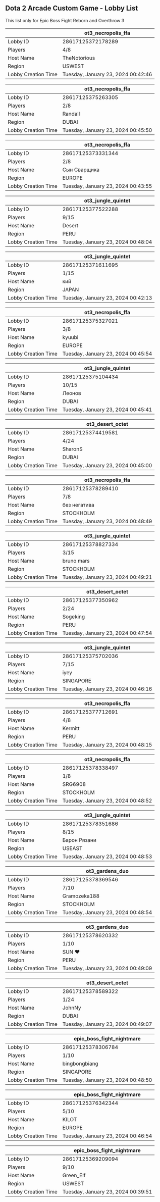 ## Dota 2 Arcade Custom Game - Lobby List

This list only for Epic Boss Fight Reborn and Overthrow 3

|  | ot3_necropolis_ffa |
| ------ | ------ |
| Lobby ID | 28617125372178289 |
| Players | 4/8 |
| Host Name | TheNotorious |
| Region | USWEST |
| Lobby Creation Time | Tuesday, January 23, 2024 00:42:46 |


|  | ot3_necropolis_ffa |
| ------ | ------ |
| Lobby ID | 28617125375263305 |
| Players | 2/8 |
| Host Name | Randall |
| Region | DUBAI |
| Lobby Creation Time | Tuesday, January 23, 2024 00:45:50 |


|  | ot3_necropolis_ffa |
| ------ | ------ |
| Lobby ID | 28617125373331344 |
| Players | 2/8 |
| Host Name | Сын Сварщика |
| Region | EUROPE |
| Lobby Creation Time | Tuesday, January 23, 2024 00:43:55 |


|  | ot3_jungle_quintet |
| ------ | ------ |
| Lobby ID | 28617125377522288 |
| Players | 9/15 |
| Host Name | Desert |
| Region | PERU |
| Lobby Creation Time | Tuesday, January 23, 2024 00:48:04 |


|  | ot3_jungle_quintet |
| ------ | ------ |
| Lobby ID | 28617125371611695 |
| Players | 1/15 |
| Host Name | кий |
| Region | JAPAN |
| Lobby Creation Time | Tuesday, January 23, 2024 00:42:13 |


|  | ot3_necropolis_ffa |
| ------ | ------ |
| Lobby ID | 28617125375327021 |
| Players | 3/8 |
| Host Name | kyuubi |
| Region | EUROPE |
| Lobby Creation Time | Tuesday, January 23, 2024 00:45:54 |


|  | ot3_jungle_quintet |
| ------ | ------ |
| Lobby ID | 28617125375104434 |
| Players | 10/15 |
| Host Name | Леонов |
| Region | DUBAI |
| Lobby Creation Time | Tuesday, January 23, 2024 00:45:41 |


|  | ot3_desert_octet |
| ------ | ------ |
| Lobby ID | 28617125374419581 |
| Players | 4/24 |
| Host Name | SharonS |
| Region | DUBAI |
| Lobby Creation Time | Tuesday, January 23, 2024 00:45:00 |


|  | ot3_necropolis_ffa |
| ------ | ------ |
| Lobby ID | 28617125378289410 |
| Players | 7/8 |
| Host Name | без негатива |
| Region | STOCKHOLM |
| Lobby Creation Time | Tuesday, January 23, 2024 00:48:49 |


|  | ot3_jungle_quintet |
| ------ | ------ |
| Lobby ID | 28617125378827334 |
| Players | 3/15 |
| Host Name | bruno mars |
| Region | STOCKHOLM |
| Lobby Creation Time | Tuesday, January 23, 2024 00:49:21 |


|  | ot3_desert_octet |
| ------ | ------ |
| Lobby ID | 28617125377350962 |
| Players | 2/24 |
| Host Name | Sogeking |
| Region | PERU |
| Lobby Creation Time | Tuesday, January 23, 2024 00:47:54 |


|  | ot3_jungle_quintet |
| ------ | ------ |
| Lobby ID | 28617125375702036 |
| Players | 7/15 |
| Host Name | iyey |
| Region | SINGAPORE |
| Lobby Creation Time | Tuesday, January 23, 2024 00:46:16 |


|  | ot3_necropolis_ffa |
| ------ | ------ |
| Lobby ID | 28617125377712691 |
| Players | 4/8 |
| Host Name | Kermitt |
| Region | PERU |
| Lobby Creation Time | Tuesday, January 23, 2024 00:48:15 |


|  | ot3_necropolis_ffa |
| ------ | ------ |
| Lobby ID | 28617125378338497 |
| Players | 1/8 |
| Host Name | SRG6908 |
| Region | STOCKHOLM |
| Lobby Creation Time | Tuesday, January 23, 2024 00:48:52 |


|  | ot3_jungle_quintet |
| ------ | ------ |
| Lobby ID | 28617125378351686 |
| Players | 8/15 |
| Host Name | Барон Рязани |
| Region | USEAST |
| Lobby Creation Time | Tuesday, January 23, 2024 00:48:53 |


|  | ot3_gardens_duo |
| ------ | ------ |
| Lobby ID | 28617125378369546 |
| Players | 7/10 |
| Host Name | Gramozeka188 |
| Region | STOCKHOLM |
| Lobby Creation Time | Tuesday, January 23, 2024 00:48:54 |


|  | ot3_gardens_duo |
| ------ | ------ |
| Lobby ID | 28617125378620332 |
| Players | 1/10 |
| Host Name | SUN ♥ |
| Region | PERU |
| Lobby Creation Time | Tuesday, January 23, 2024 00:49:09 |


|  | ot3_desert_octet |
| ------ | ------ |
| Lobby ID | 28617125378589322 |
| Players | 1/24 |
| Host Name | JohnNy |
| Region | DUBAI |
| Lobby Creation Time | Tuesday, January 23, 2024 00:49:07 |


|  | epic_boss_fight_nightmare |
| ------ | ------ |
| Lobby ID | 28617125378306784 |
| Players | 1/10 |
| Host Name | bingbongbiang |
| Region | SINGAPORE |
| Lobby Creation Time | Tuesday, January 23, 2024 00:48:50 |


|  | epic_boss_fight_nightmare |
| ------ | ------ |
| Lobby ID | 28617125376342344 |
| Players | 5/10 |
| Host Name | KILOT |
| Region | EUROPE |
| Lobby Creation Time | Tuesday, January 23, 2024 00:46:54 |


|  | epic_boss_fight_nightmare |
| ------ | ------ |
| Lobby ID | 28617125369209094 |
| Players | 9/10 |
| Host Name | Green_Elf |
| Region | USWEST |
| Lobby Creation Time | Tuesday, January 23, 2024 00:39:51 |


